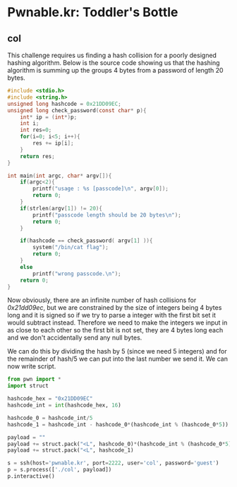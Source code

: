 # Pwnable.kr: Toddler's Bottle
## col

This challenge requires us finding a hash collision for a poorly designed hashing algorithm. Below is the source code showing us that the hashing algorithm is summing up the groups 4 bytes from a password of length 20 bytes.

```c
#include <stdio.h>
#include <string.h>
unsigned long hashcode = 0x21DD09EC;
unsigned long check_password(const char* p){
	int* ip = (int*)p;
	int i;
	int res=0;
	for(i=0; i<5; i++){
		res += ip[i];
	}
	return res;
}

int main(int argc, char* argv[]){
	if(argc<2){
		printf("usage : %s [passcode]\n", argv[0]);
		return 0;
	}
	if(strlen(argv[1]) != 20){
		printf("passcode length should be 20 bytes\n");
		return 0;
	}

	if(hashcode == check_password( argv[1] )){
		system("/bin/cat flag");
		return 0;
	}
	else
		printf("wrong passcode.\n");
	return 0;
}
```

Now obviously, there are an infinite number of hash collisions for *0x21dd09ec*, but we are constrained by the size of integers being 4 bytes long and it is signed so if we try to parse a integer with the first bit set it would subtract instead. Therefore we need to make the integers we input in as close to each other so the first bit is not set, they are 4 bytes long each and we don't accidentally send any null bytes.

We can do this by dividing the hash by 5 (since we need 5 integers) and for the remainder of hash/5 we can put into the last number we send it. We can now write script.

```python
from pwn import *
import struct

hashcode_hex = "0x21DD09EC"
hashcode_int = int(hashcode_hex, 16)

hashcode_0 = hashcode_int/5
hashcode_1 = hashcode_int - hashcode_0*(hashcode_int % (hashcode_0*5))

payload = ""
payload += struct.pack("<L", hashcode_0)*(hashcode_int % (hashcode_0*5))
payload += struct.pack("<L", hashcode_1)

s = ssh(host='pwnable.kr', port=2222, user='col', password='guest')
p = s.process(['./col', payload])
p.interactive()
```
